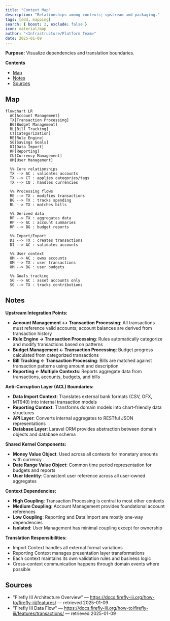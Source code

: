 ```yaml
---
title: "Context Map"
description: "Relationships among contexts; upstream and packaging."
tags: [ddd, mapping]
search: { boost: 2, exclude: false }
icon: material/map
author: "<Infrastructure/Platform Team>"
date: 2025-01-09
---
```


**Purpose:** Visualize dependencies and translation boundaries.

**Contents**
- [Map](#map)
- [Notes](#notes)
- [Sources](#sources)

## Map

```mermaid
flowchart LR
  AC[Account Management] 
  TX[Transaction Processing]
  BG[Budget Management]
  BL[Bill Tracking]
  CT[Categorization]
  RE[Rule Engine]
  SG[Savings Goals]
  DI[Data Import]
  RP[Reporting]
  CU[Currency Management]
  UM[User Management]
  
  %% Core relationships
  TX --> AC : validates accounts
  TX --> CT : applies categories/tags
  TX --> CU : handles currencies
  
  %% Processing flows
  RE --> TX : modifies transactions
  BG --> TX : tracks spending
  BL --> TX : matches bills
  
  %% Derived data
  RP --> TX : aggregates data
  RP --> AC : account summaries
  RP --> BG : budget reports
  
  %% Import/Export
  DI --> TX : creates transactions
  DI --> AC : validates accounts
  
  %% User context
  UM --> AC : owns accounts
  UM --> TX : user transactions
  UM --> BG : user budgets
  
  %% Goals tracking
  SG --> AC : asset accounts only
  SG --> TX : tracks contributions
```

## Notes

**Upstream Integration Points:**
- **Account Management ↔ Transaction Processing**: All transactions must reference valid accounts; account balances are derived from transaction history
- **Rule Engine → Transaction Processing**: Rules automatically categorize and modify transactions based on patterns
- **Budget Management ← Transaction Processing**: Budget progress calculated from categorized transactions
- **Bill Tracking ← Transaction Processing**: Bills are matched against transaction patterns using amount and description
- **Reporting ← Multiple Contexts**: Reports aggregate data from transactions, accounts, budgets, and bills

**Anti-Corruption Layer (ACL) Boundaries:**
- **Data Import Context**: Translates external bank formats (CSV, OFX, MT940) into internal transaction models
- **Reporting Context**: Transforms domain models into chart-friendly data structures
- **API Layer**: Converts internal aggregates to RESTful JSON representations
- **Database Layer**: Laravel ORM provides abstraction between domain objects and database schema

**Shared Kernel Components:**
- **Money Value Object**: Used across all contexts for monetary amounts with currency
- **Date Range Value Object**: Common time period representation for budgets and reports
- **User Identity**: Consistent user reference across all user-owned aggregates

**Context Dependencies:**
- **High Coupling**: Transaction Processing is central to most other contexts
- **Medium Coupling**: Account Management provides foundational account references
- **Low Coupling**: Reporting and Data Import are mostly one-way dependencies
- **Isolated**: User Management has minimal coupling except for ownership

**Translation Responsibilities:**
- Import Context handles all external format variations
- Reporting Context manages presentation layer transformations
- Each context maintains its own validation rules and business logic
- Cross-context communication happens through domain events where possible

## Sources
- "Firefly III Architecture Overview" — https://docs.firefly-iii.org/how-to/firefly-iii/features/ — retrieved 2025-01-09
- "Firefly III Data Flow" — https://docs.firefly-iii.org/how-to/firefly-iii/features/transactions/ — retrieved 2025-01-09

<!-- ai-docs-metadata
{"last_audit":"2025-01-09","fingerprints":{"sources":{"https://docs.firefly-iii.org/how-to/firefly-iii/features/":"","https://docs.firefly-iii.org/how-to/firefly-iii/features/transactions/":""},"sections":{"context-map":""}}}
-->